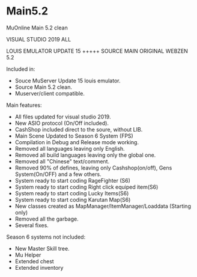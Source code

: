 # Main5.2
MuOnline Main 5.2 clean 

VISUAL STUDIO 2019 ALL

LOUIS EMULATOR UPDATE 15 
+++++
SOURCE MAIN ORIGINAL WEBZEN 5.2

Included in:
- Souce MuServer Update 15 louis emulator.
- Source Main 5.2 clean.
- Muserver/client compatible.

Main features:
- All files updated for visual studio 2019.
- New ASIO protocol (On/Off included).
- CashShop included direct to the soure, without LIB.
- Main Scene Updated to Season 6 System (FPS)
- Compilation in Debug and Release mode working.
- Removed all languages ​​leaving only English.
- Removed all build languages ​​leaving only the global one.
- Removed all "Chinese" text/comment.
- Removed 90% of defines, leaving only Cashshop(on/off), Gens System(On/OFF) and a few others.
- System ready to start coding RageFighter (S6)
- System ready to start coding Right click equiped item(S6)
- System ready to start coding Lucky Items(S6)
- System ready to start coding Karutan Map(S6)
- New classes created as MapManager/ItemManager/Loaddata (Starting only)
- Removed all the garbage.
- Several fixes.

Season 6 systems not included:
- New Master Skill tree.
- Mu Helper
- Extended chest
- Extended inventory
